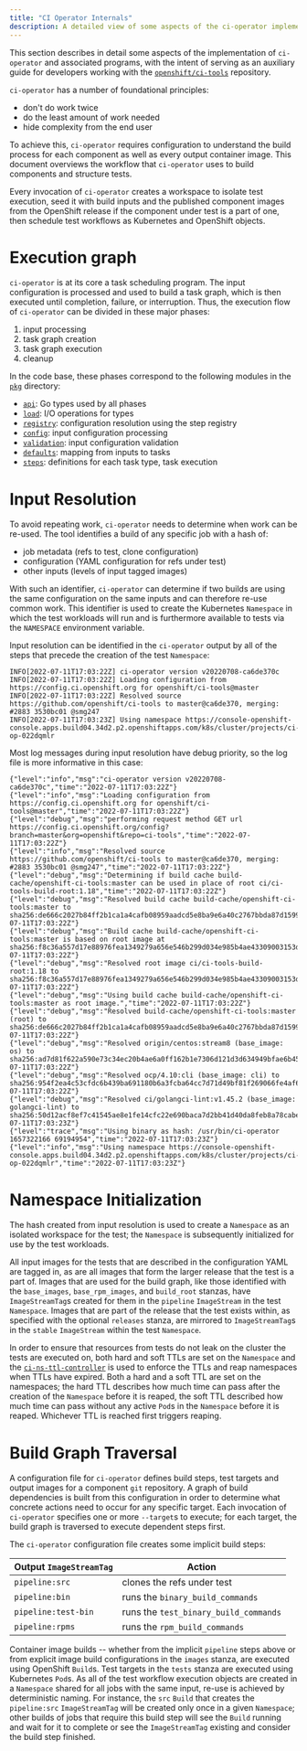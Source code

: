 ```yaml
---
title: "CI Operator Internals"
description: A detailed view of some aspects of the ci-operator implementation, intended for developers working on its source code.
---
```


This section describes in detail some aspects of the implementation of
`ci-operator` and associated programs, with the intent of serving as an
auxiliary guide for developers working with the
[`openshift/ci-tools`](https://github.com/openshift/ci-tools.git) repository.

`ci-operator` has a number of foundational principles:

- don't do work twice
- do the least amount of work needed
- hide complexity from the end user

To achieve this, `ci-operator` requires configuration to understand the build
process for each component as well as every output container image.  This
document overviews the workflow that `ci-operator` uses to build components and
structure tests.

Every invocation of `ci-operator` creates a workspace to isolate test execution,
seed it with build inputs and the published component images from the OpenShift
release if the component under test is a part of one, then schedule test
workflows as Kubernetes and OpenShift objects.

# Execution graph

`ci-operator` is at its core a task scheduling program. The input configuration
is processed and used to build a task graph, which is then executed until
completion, failure, or interruption. Thus, the execution flow of `ci-operator`
can be divided in these major phases:

1. input processing
2. task graph creation
3. task graph execution
4. cleanup

In the code base, these phases correspond to the following modules in the
[`pkg`](https://github.com/openshift/ci-tools/tree/master/pkg) directory:

- [`api`](https://github.com/openshift/ci-tools/tree/master/pkg/api):
  Go types used by all phases
- [`load`](https://github.com/openshift/ci-tools/tree/master/pkg/load):
  I/O operations for types
- [`registry`](https://github.com/openshift/ci-tools/tree/master/pkg/registry):
  configuration resolution using the step registry
- [`config`](https://github.com/openshift/ci-tools/tree/master/pkg/config):
  input configuration processing
- [`validation`](https://github.com/openshift/ci-tools/tree/master/pkg/validation):
  input configuration validation
- [`defaults`](https://github.com/openshift/ci-tools/tree/master/pkg/defaults):
  mapping from inputs to tasks
- [`steps`](https://github.com/openshift/ci-tools/tree/master/pkg/steps):
  definitions for each task type, task execution

# Input Resolution

To avoid repeating work, `ci-operator` needs to determine when work can be
re-used.  The tool identifies a build of any specific job with a hash of:

 - job metadata (refs to test, clone configuration)
 - configuration (YAML configuration for refs under test)
 - other inputs (levels of input tagged images)

With such an identifier, `ci-operator` can determine if two builds are using the
same configuration on the same inputs and can therefore re-use common work.
This identifier is used to create the Kubernetes `Namespace` in which the test
workloads will run and is furthermore available to tests via the `NAMESPACE`
environment variable.

Input resolution can be identified in the `ci-operator` output by all of the
steps that precede the creation of the test `Namespace`:

```
INFO[2022-07-11T17:03:22Z] ci-operator version v20220708-ca6de370c
INFO[2022-07-11T17:03:22Z] Loading configuration from https://config.ci.openshift.org for openshift/ci-tools@master
INFO[2022-07-11T17:03:22Z] Resolved source https://github.com/openshift/ci-tools to master@ca6de370, merging: #2883 3530bc01 @smg247
INFO[2022-07-11T17:03:23Z] Using namespace https://console-openshift-console.apps.build04.34d2.p2.openshiftapps.com/k8s/cluster/projects/ci-op-022dqmlr
```

Most log messages during input resolution have debug priority, so the log file
is more informative in this case:

```
{"level":"info","msg":"ci-operator version v20220708-ca6de370c","time":"2022-07-11T17:03:22Z"}
{"level":"info","msg":"Loading configuration from https://config.ci.openshift.org for openshift/ci-tools@master","time":"2022-07-11T17:03:22Z"}
{"level":"debug","msg":"performing request method GET url https://config.ci.openshift.org/config?branch=master&org=openshift&repo=ci-tools","time":"2022-07-11T17:03:22Z"}
{"level":"info","msg":"Resolved source https://github.com/openshift/ci-tools to master@ca6de370, merging: #2883 3530bc01 @smg247","time":"2022-07-11T17:03:22Z"}
{"level":"debug","msg":"Determining if build cache build-cache/openshift-ci-tools:master can be used in place of root ci/ci-tools-build-root:1.18","time":"2022-07-11T17:03:22Z"}
{"level":"debug","msg":"Resolved build cache build-cache/openshift-ci-tools:master to sha256:de666c2027b84ff2b1ca1a4cafb08959aadcd5e8ba9e6a40c2767bbda87d1599","time":"2022-07-11T17:03:22Z"}
{"level":"debug","msg":"Build cache build-cache/openshift-ci-tools:master is based on root image at sha256:f8c36a557d17e88976fea1349279a656e546b299d034e985b4ae43309003153d","time":"2022-07-11T17:03:22Z"}
{"level":"debug","msg":"Resolved root image ci/ci-tools-build-root:1.18 to sha256:f8c36a557d17e88976fea1349279a656e546b299d034e985b4ae43309003153d","time":"2022-07-11T17:03:22Z"}
{"level":"debug","msg":"Using build cache build-cache/openshift-ci-tools:master as root image.","time":"2022-07-11T17:03:22Z"}
{"level":"debug","msg":"Resolved build-cache/openshift-ci-tools:master (root) to sha256:de666c2027b84ff2b1ca1a4cafb08959aadcd5e8ba9e6a40c2767bbda87d1599.","time":"2022-07-11T17:03:22Z"}
{"level":"debug","msg":"Resolved origin/centos:stream8 (base_image: os) to sha256:ad7d81f622a590e73c34ec20b4ae6a0ff162b1e7306d121d3d634949bfae6b45.","time":"2022-07-11T17:03:22Z"}
{"level":"debug","msg":"Resolved ocp/4.10:cli (base_image: cli) to sha256:954f2ea4c53cfdc6b439ba691180b6a3fcba64cc7d71d49bf81f269066fe4af6.","time":"2022-07-11T17:03:22Z"}
{"level":"debug","msg":"Resolved ci/golangci-lint:v1.45.2 (base_image: golangci-lint) to sha256:50d12acf8ef7c41545ae8e1fe14cfc22e690baca7d2bb41d40da8feb8a78cabe.","time":"2022-07-11T17:03:23Z"}
{"level":"trace","msg":"Using binary as hash: /usr/bin/ci-operator 1657322166 69194954","time":"2022-07-11T17:03:23Z"}
{"level":"info","msg":"Using namespace https://console-openshift-console.apps.build04.34d2.p2.openshiftapps.com/k8s/cluster/projects/ci-op-022dqmlr","time":"2022-07-11T17:03:23Z"}
```

# Namespace Initialization

The hash created from input resolution is used to create a `Namespace` as an
isolated workspace for the test; the `Namespace` is subsequently initialized for
use by the test workloads.

All input images for the tests that are described in the configuration YAML are
tagged in, as are all images that form the larger release that the test is a
part of.  Images that are used for the build graph, like those identified with
the `base_images`, `base_rpm_images`, and `build_root` stanzas, have
`ImageStreamTag`s created for them in the `pipeline` `ImageStream` in the test
`Namespace`.  Images that are part of the release that the test exists within,
as specified with the optional `releases` stanza, are mirrored to
`ImageStreamTag`s in the `stable` `ImageStream` within the test `Namespace`.

In order to ensure that resources from tests do not leak on the cluster the
tests are executed on, both hard and soft TTLs are set on the `Namespace` and
the [`ci-ns-ttl-controller`](https://github.com/openshift/ci-ns-ttl-controller)
is used to enforce the TTLs and reap namespaces when TTLs have expired.  Both a
hard and a soft TTL are set on the namespaces; the hard TTL describes how much
time can pass after the creation of the `Namespace` before it is reaped, the
soft TTL described how much time can pass without any active `Pod`s in the
`Namespace` before it is reaped.  Whichever TTL is reached first triggers
reaping.

# Build Graph Traversal

A configuration file for `ci-operator` defines build steps, test targets and
output images for a component `git` repository.  A graph of build dependencies
is built from this configuration in order to determine what concrete actions
need to occur for any specific target.  Each invocation of `ci-operator`
specifies one or more `--target`s to execute; for each target, the build graph
is traversed to execute dependent steps first.

The `ci-operator` configuration file creates some implicit build steps:

| Output `ImageStreamTag` | Action |
| ----------------------- | ------ |
| `pipeline:src`          | clones the refs under test |
| `pipeline:bin`          | runs the `binary_build_commands` |
| `pipeline:test-bin`     | runs the `test_binary_build_commands` |
| `pipeline:rpms`         | runs the `rpm_build_commands` |

Container image builds -- whether from the implicit `pipeline` steps above or
from explicit image build configurations in the `images` stanza, are executed
using OpenShift `Build`s.  Test targets in the `tests` stanza are executed using
Kubernetes `Pod`s.  As all of the test workflow execution objects are created in
a `Namespace` shared for all jobs with the same input, re-use is achieved by
deterministic naming.  For instance, the `src` `Build` that creates the
`pipeline:src` `ImageStreamTag` will be created only once in a given
`Namespace`; other builds of jobs that require this build step will see the
`Build` running and wait for it to complete or see the `ImageStreamTag` existing
and consider the build step finished.
